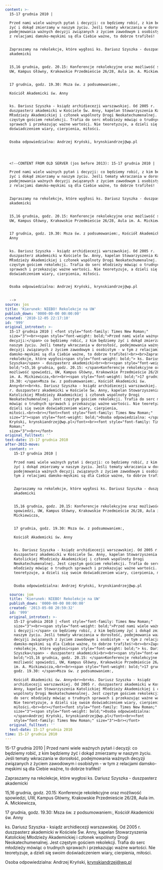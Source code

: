 ```yaml
---
content: >-
  15-17 grudnia 2010 | 

  Przed nami wiele ważnych pytań i decyzji: co będziemy robić, z kim będziemy
  żyć i dokąd zmierzamy w naszym życiu. Jeśli tematy wkraczania w dorosłość,
  podejmowania ważnych decyzji związanych z życiem zawodowym i osobistym - w tym
  z relacjami damsko-męskimi są dla Ciebie ważne, to dobrze trafiłeś!


  Zapraszamy na rekolekcje, które wygłosi ks. Dariusz Szyszka - duszpasterz
  akademicki


  15,16 grudnia, godz. 20.15: Konferencje rekolekcyjne oraz możliwość spowiedzi,
  UW, Kampus Główny, Krakowskie Przedmieście 26/28, Aula im. A. Mickiewicza,


  17 grudnia, godz. 19.30: Msza św. z podsumowaniem:, 

  Kościół Akademicki św. Anny


  ks. Dariusz Szyszka - ksiądz archidiecezji warszawskiej. Od 2005 r.
  duszpasterz akademicki w Kościele Św. Anny, kapelan Stowarzyszenia Katolickiej
  Młodzieży Akademickiej i członek wspólnoty Drogi Neokatechumenalnej. Jest
  częstym gościem rekolekcji. Trafia do serc młodzieży mówiąc o trudnych
  sprawach i przekazując ważne wartości. Nie teoretyzuje, a dzieli się swoim
  doświadczeniem wiary, cierpienia, miłości.


  Osoba odpowiedzialna: Andrzej Kryński, krynskiandrzej@wp.pl




  <!--CONTENT FROM OLD SERVER (jos before 2013): 15-17 grudnia 2010 | 

  Przed nami wiele ważnych pytań i decyzji: co będziemy robić, z kim będziemy
  żyć i dokąd zmierzamy w naszym życiu. Jeśli tematy wkraczania w dorosłość,
  podejmowania ważnych decyzji związanych z życiem zawodowym i osobistym - w tym
  z relacjami damsko-męskimi są dla Ciebie ważne, to dobrze trafiłeś!


  Zapraszamy na rekolekcje, które wygłosi ks. Dariusz Szyszka - duszpasterz
  akademicki


  15,16 grudnia, godz. 20.15: Konferencje rekolekcyjne oraz możliwość spowiedzi,
  UW, Kampus Główny, Krakowskie Przedmieście 26/28, Aula im. A. Mickiewicza,


  17 grudnia, godz. 19.30: Msza św. z podsumowaniem:, Kościół Akademicki św.
  Anny


  ks. Dariusz Szyszka - ksiądz archidiecezji warszawskiej. Od 2005 r.
  duszpasterz akademicki w Kościele Św. Anny, kapelan Stowarzyszenia Katolickiej
  Młodzieży Akademickiej i członek wspólnoty Drogi Neokatechumenalnej. Jest
  częstym gościem rekolekcji. Trafia do serc młodzieży mówiąc o trudnych
  sprawach i przekazując ważne wartości. Nie teoretyzuje, a dzieli się swoim
  doświadczeniem wiary, cierpienia, miłości.


  Osoba odpowiedzialna: Andrzej Kryński, krynskiandrzej@wp.pl

                                                        
  -->
source: jos
title: 'Kierunek: NIEBO! Rekolekcje na UW'
publish_down: '0000-00-00 00:00:00'
created: '2010-12-05 22:17:10'
id: '999'
original_introtext: >-
  15-17 grudnia 2010 | <font style="font-family: Times New Roman;"
  size="3"><br><span style="font-weight: bold;">Przed nami wiele ważnych pytań i
  decyzji:</span> co będziemy robić, z kim będziemy żyć i dokąd zmierzamy w
  naszym życiu. Jeśli tematy wkraczania w dorosłość, podejmowania ważnych
  decyzji związanych z życiem zawodowym i osobistym - w tym z relacjami
  damsko-męskimi są dla Ciebie ważne, to dobrze trafiłeś!<br><br>Zapraszamy na
  rekolekcje, które wygłosi<span style="font-weight: bold;"> ks. Dariusz
  Szyszka</span> - duszpasterz akademicki<br><br><span style="font-weight:
  bold;">15,16 grudnia, godz. 20.15: </span>Konferencje rekolekcyjne oraz
  możliwość spowiedzi, UW, Kampus Główny, Krakowskie Przedmieście 26/28, Aula
  im. A. Mickiewicza,<br><br><span style="font-weight: bold;">17 grudnia, godz.
  19.30: </span>Msza św. z podsumowaniem:, Kościół Akademicki św.
  Anny<br><br>ks. Dariusz Szyszka - ksiądz archidiecezji warszawskiej. Od 2005
  r. duszpasterz akademicki w Kościele Św. Anny, kapelan Stowarzyszenia
  Katolickiej Młodzieży Akademickiej i członek wspólnoty Drogi
  Neokatechumenalnej. Jest częstym gościem rekolekcji. Trafia do serc młodzieży
  mówiąc o trudnych sprawach i przekazując ważne wartości. Nie teoretyzuje, a
  dzieli się swoim doświadczeniem wiary, cierpienia,
  miłości.<br><br></font><font style="font-family: Times New Roman;"
  size="3"><span style="font-weight: bold;">Osoba odpowiedzialna: </span>Andrzej
  Kryński, krynskiandrzej@wp.pl</font><br><font style="font-family: Times New
  Roman;"
  size="3"><br></font>                                                      
original_fulltext: ''
text-date: 15-17 grudnia 2010
after-2013-move:
  content: >+
    15-17 grudnia 2010 | 

    Przed nami wiele ważnych pytań i decyzji: co będziemy robić, z kim będziemy
    żyć i dokąd zmierzamy w naszym życiu. Jeśli tematy wkraczania w dorosłość,
    podejmowania ważnych decyzji związanych z życiem zawodowym i osobistym - w
    tym z relacjami damsko-męskimi są dla Ciebie ważne, to dobrze trafiłeś!


    Zapraszamy na rekolekcje, które wygłosi ks. Dariusz Szyszka - duszpasterz
    akademicki


    15,16 grudnia, godz. 20.15: Konferencje rekolekcyjne oraz możliwość
    spowiedzi, UW, Kampus Główny, Krakowskie Przedmieście 26/28, Aula im. A.
    Mickiewicza,


    17 grudnia, godz. 19.30: Msza św. z podsumowaniem:, 

    Kościół Akademicki św. Anny


    ks. Dariusz Szyszka - ksiądz archidiecezji warszawskiej. Od 2005 r.
    duszpasterz akademicki w Kościele Św. Anny, kapelan Stowarzyszenia
    Katolickiej Młodzieży Akademickiej i członek wspólnoty Drogi
    Neokatechumenalnej. Jest częstym gościem rekolekcji. Trafia do serc
    młodzieży mówiąc o trudnych sprawach i przekazując ważne wartości. Nie
    teoretyzuje, a dzieli się swoim doświadczeniem wiary, cierpienia, miłości.


    Osoba odpowiedzialna: Andrzej Kryński, krynskiandrzej@wp.pl

  source: jom
  title: 'Kierunek: NIEBO! Rekolekcje na UW'
  publish_down: '0000-00-00 00:00:00'
  created: '2013-05-08 20:59:32'
  id: '999'
  original_introtext: >-
    15-17 grudnia 2010 | <font style="font-family: Times New Roman;"
    size="3"><br><span style="font-weight: bold;">Przed nami wiele ważnych pytań
    i decyzji:</span> co będziemy robić, z kim będziemy żyć i dokąd zmierzamy w
    naszym życiu. Jeśli tematy wkraczania w dorosłość, podejmowania ważnych
    decyzji związanych z życiem zawodowym i osobistym - w tym z relacjami
    damsko-męskimi są dla Ciebie ważne, to dobrze trafiłeś!<br><br>Zapraszamy na
    rekolekcje, które wygłosi<span style="font-weight: bold;"> ks. Dariusz
    Szyszka</span> - duszpasterz akademicki<br><br><span style="font-weight:
    bold;">15,16 grudnia, godz. 20.15: </span>Konferencje rekolekcyjne oraz
    możliwość spowiedzi, UW, Kampus Główny, Krakowskie Przedmieście 26/28, Aula
    im. A. Mickiewicza,<br><br><span style="font-weight: bold;">17 grudnia,
    godz. 19.30: </span>Msza św. z podsumowaniem:, 

    Kościół Akademicki św. Anny<br><br>ks. Dariusz Szyszka - ksiądz
    archidiecezji warszawskiej. Od 2005 r. duszpasterz akademicki w Kościele Św.
    Anny, kapelan Stowarzyszenia Katolickiej Młodzieży Akademickiej i członek
    wspólnoty Drogi Neokatechumenalnej. Jest częstym gościem rekolekcji. Trafia
    do serc młodzieży mówiąc o trudnych sprawach i przekazując ważne wartości.
    Nie teoretyzuje, a dzieli się swoim doświadczeniem wiary, cierpienia,
    miłości.<br><br></font><font style="font-family: Times New Roman;"
    size="3"><span style="font-weight: bold;">Osoba odpowiedzialna:
    </span>Andrzej Kryński, krynskiandrzej@wp.pl</font><br><font
    style="font-family: Times New Roman;" size="3"><br></font>
  original_fulltext: ''
  text-date: 15-17 grudnia 2010
time: 15-17 grudnia 2010
---
```

15-17 grudnia 2010 | 
Przed nami wiele ważnych pytań i decyzji: co będziemy robić, z kim będziemy żyć i dokąd zmierzamy w naszym życiu. Jeśli tematy wkraczania w dorosłość, podejmowania ważnych decyzji związanych z życiem zawodowym i osobistym - w tym z relacjami damsko-męskimi są dla Ciebie ważne, to dobrze trafiłeś!

Zapraszamy na rekolekcje, które wygłosi ks. Dariusz Szyszka - duszpasterz akademicki

15,16 grudnia, godz. 20.15: Konferencje rekolekcyjne oraz możliwość spowiedzi, UW, Kampus Główny, Krakowskie Przedmieście 26/28, Aula im. A. Mickiewicza,

17 grudnia, godz. 19.30: Msza św. z podsumowaniem:, 
Kościół Akademicki św. Anny

ks. Dariusz Szyszka - ksiądz archidiecezji warszawskiej. Od 2005 r. duszpasterz akademicki w Kościele Św. Anny, kapelan Stowarzyszenia Katolickiej Młodzieży Akademickiej i członek wspólnoty Drogi Neokatechumenalnej. Jest częstym gościem rekolekcji. Trafia do serc młodzieży mówiąc o trudnych sprawach i przekazując ważne wartości. Nie teoretyzuje, a dzieli się swoim doświadczeniem wiary, cierpienia, miłości.

Osoba odpowiedzialna: Andrzej Kryński, krynskiandrzej@wp.pl



<!--CONTENT FROM OLD SERVER (jos before 2013): 15-17 grudnia 2010 | 
Przed nami wiele ważnych pytań i decyzji: co będziemy robić, z kim będziemy żyć i dokąd zmierzamy w naszym życiu. Jeśli tematy wkraczania w dorosłość, podejmowania ważnych decyzji związanych z życiem zawodowym i osobistym - w tym z relacjami damsko-męskimi są dla Ciebie ważne, to dobrze trafiłeś!

Zapraszamy na rekolekcje, które wygłosi ks. Dariusz Szyszka - duszpasterz akademicki

15,16 grudnia, godz. 20.15: Konferencje rekolekcyjne oraz możliwość spowiedzi, UW, Kampus Główny, Krakowskie Przedmieście 26/28, Aula im. A. Mickiewicza,

17 grudnia, godz. 19.30: Msza św. z podsumowaniem:, Kościół Akademicki św. Anny

ks. Dariusz Szyszka - ksiądz archidiecezji warszawskiej. Od 2005 r. duszpasterz akademicki w Kościele Św. Anny, kapelan Stowarzyszenia Katolickiej Młodzieży Akademickiej i członek wspólnoty Drogi Neokatechumenalnej. Jest częstym gościem rekolekcji. Trafia do serc młodzieży mówiąc o trudnych sprawach i przekazując ważne wartości. Nie teoretyzuje, a dzieli się swoim doświadczeniem wiary, cierpienia, miłości.

Osoba odpowiedzialna: Andrzej Kryński, krynskiandrzej@wp.pl

                                                      
-->

<!--{{json:{"created_date":"2010-12-05 22:17:10","publish_down":"0000-00-00 00:00:00","id":"999"}}}-->